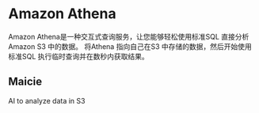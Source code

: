 # Amazon Athena 

Amazon Athena是一种交互式查询服务，让您能够轻松使用标准SQL 直接分析Amazon S3 中的数据。 
将Athena 指向自己在S3 中存储的数据，然后开始使用标准SQL 执行临时查询并在数秒内获取结果。



## Maicie
AI to analyze data in S3


